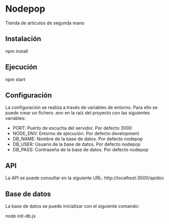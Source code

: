 # Nodepop
Tienda de articulos de segunda mano

## Instalación
npm install

## Ejecución
npm start

## Configuración
La configuración se realiza a través de variables de entorno. Para ello se puede crear un fichero .env en la raíz del proyecto con las siguientes variables:

* PORT: Puerto de escucha del servidor. Por defecto 3000
* NODE_ENV: Entorno de ejecución. Por defecto development
* DB_NAME: Nombre de la base de datos. Por defecto nodepop
* DB_USER: Usuario de la base de datos. Por defecto nodepop
* DB_PASS: Contraseña de la base de datos. Por defecto nodepop

## API
La API se puede consultar en la siguiente URL: http://localhost:3000/apidoc

## Base de datos
La base de datos se puede inicializar con el siguiente comando:

node init-db.js

